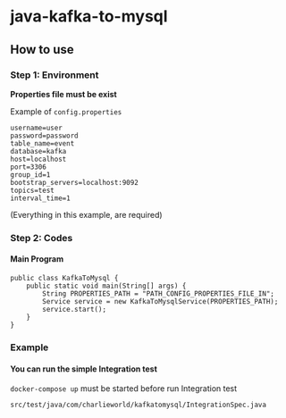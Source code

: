# java-kafka-to-mysql

## How to use

### Step 1: Environment

**Properties file must be exist**

Example of `config.properties`
```
username=user
password=password
table_name=event
database=kafka
host=localhost
port=3306
group_id=1
bootstrap_servers=localhost:9092
topics=test
interval_time=1
```

(Everything in this example, are required)

### Step 2: Codes

#### Main Program

```
public class KafkaToMysql {
    public static void main(String[] args) {
        String PROPERTIES_PATH = "PATH_CONFIG_PROPERTIES_FILE_IN";
        Service service = new KafkaToMysqlService(PROPERTIES_PATH);
        service.start();
    }
}
```

### Example

#### You can run the simple Integration test

`docker-compose up` must be started before run Integration test

``src/test/java/com/charlieworld/kafkatomysql/IntegrationSpec.java`` 